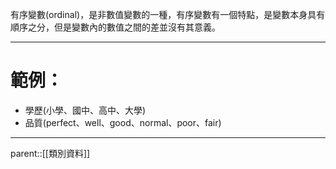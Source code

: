 有序變數(ordinal)，是非數值變數的一種，有序變數有一個特點，是變數本身具有順序之分，但是變數內的數值之間的差並沒有其意義。
- - -
# 範例：
- 學歷(小學、國中、高中、大學)
- 品質(perfect、well、good、normal、poor、fair)
- - -
parent::[[類別資料]]